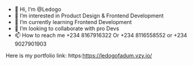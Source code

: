 - 👋 Hi, I’m @Ledogo
- 👀 I’m interested in Product Design & Frontend Development
- 🌱 I’m currently learning Frontend Development 
- 💞️ I’m looking to collaborate with pro Devs
- 📫 How to reach me +234 8167916322
Or +234 8116558552 or +234 9027901903

Here is my portfolio link:
https:https://ledogofadum.vzy.io/
<!---https://www.behance.net/ledogofadum
Fadumski/Fadumski is a ✨ special ✨ repository because its `README.md` (this file) appears on your GitHub profile.
You can click the Preview link to take a look at your changes.
--->

